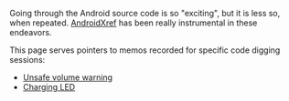 Going through the Android source code is so "exciting", but it is less so, when repeated. [AndroidXref](http://androidxref.com/) has been really instrumental in these endeavors.

This page serves pointers to memos recorded for specific code digging sessions:

* [Unsafe volume warning](android-architecture/dig-the-code/Unsafe-volume-warning)
* [Charging LED](android-architecture/dig-the-code/Charging-LED)